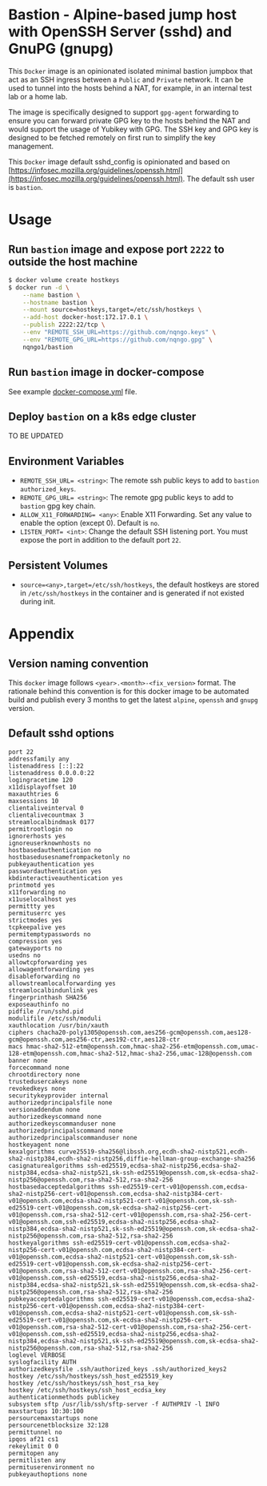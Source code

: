 # Bastion - Alpine-based jump host with OpenSSH Server (sshd) and GnuPG (gnupg)

This `Docker` image is an opinionated isolated minimal bastion jumpbox that act as an SSH ingress between a `Public` and `Private` network. It can be used to tunnel into the hosts behind a NAT, for example, in an internal test lab or a home lab.

The image is specifically designed to support `gpg-agent` forwarding to ensure you can forward private GPG key to the hosts behind the NAT and would support the usage of Yubikey with GPG. The SSH key and GPG key is designed to be fetched remotely on first run to simplify the key management.

This `Docker` image default sshd_config is opinionated and based on [https://infosec.mozilla.org/guidelines/openssh.html](https://infosec.mozilla.org/guidelines/openssh.html). The default ssh user is `bastion`.

# Usage

## Run `bastion` image and expose port `2222` to outside the host machine

```bash
$ docker volume create hostkeys
$ docker run -d \
    --name bastion \
    --hostname bastion \
    --mount source=hostkeys,target=/etc/ssh/hostkeys \
    --add-host docker-host:172.17.0.1 \
    --publish 2222:22/tcp \
    --env "REMOTE_SSH_URL=https://github.com/nqngo.keys" \
    --env "REMOTE_GPG_URL=https://github.com/nqngo.gpg" \
    nqngo1/bastion
```

## Run `bastion` image in docker-compose

See example [docker-compose.yml](docker-compose.yml) file.

## Deploy `bastion` on a k8s edge cluster

TO BE UPDATED

## Environment Variables

- `REMOTE_SSH_URL= <string>`: The remote ssh public keys to add to `bastion` `authorized_keys`.
- `REMOTE_GPG_URL= <string>`: The remote gpg public keys to add to `bastion` gpg key chain.
- `ALLOW_X11_FORWARDING= <any>`: Enable X11 Forwarding. Set any value to enable the option (except 0). Default is `no`.
- `LISTEN_PORT= <int>`: Change the default SSH listening port. You must expose the port in addition to the default port `22`.

## Persistent Volumes

- `source=<any>,target=/etc/ssh/hostkeys`, the default hostkeys are stored in `/etc/ssh/hostkeys` in the container and is generated if not existed during init.

# Appendix

## Version naming convention

This `docker` image follows `<year>.<month>-<fix_version>` format. The rationale behind this convention is for this docker image to be automated build and publish every 3 months to get the latest `alpine`, `openssh` and `gnupg` version.

## Default sshd options

```
port 22
addressfamily any
listenaddress [::]:22
listenaddress 0.0.0.0:22
logingracetime 120
x11displayoffset 10
maxauthtries 6
maxsessions 10
clientaliveinterval 0
clientalivecountmax 3
streamlocalbindmask 0177
permitrootlogin no
ignorerhosts yes
ignoreuserknownhosts no
hostbasedauthentication no
hostbasedusesnamefrompacketonly no
pubkeyauthentication yes
passwordauthentication yes
kbdinteractiveauthentication yes
printmotd yes
x11forwarding no
x11uselocalhost yes
permittty yes
permituserrc yes
strictmodes yes
tcpkeepalive yes
permitemptypasswords no
compression yes
gatewayports no
usedns no
allowtcpforwarding yes
allowagentforwarding yes
disableforwarding no
allowstreamlocalforwarding yes
streamlocalbindunlink yes
fingerprinthash SHA256
exposeauthinfo no
pidfile /run/sshd.pid
modulifile /etc/ssh/moduli
xauthlocation /usr/bin/xauth
ciphers chacha20-poly1305@openssh.com,aes256-gcm@openssh.com,aes128-gcm@openssh.com,aes256-ctr,aes192-ctr,aes128-ctr
macs hmac-sha2-512-etm@openssh.com,hmac-sha2-256-etm@openssh.com,umac-128-etm@openssh.com,hmac-sha2-512,hmac-sha2-256,umac-128@openssh.com
banner none
forcecommand none
chrootdirectory none
trustedusercakeys none
revokedkeys none
securitykeyprovider internal
authorizedprincipalsfile none
versionaddendum none
authorizedkeyscommand none
authorizedkeyscommanduser none
authorizedprincipalscommand none
authorizedprincipalscommanduser none
hostkeyagent none
kexalgorithms curve25519-sha256@libssh.org,ecdh-sha2-nistp521,ecdh-sha2-nistp384,ecdh-sha2-nistp256,diffie-hellman-group-exchange-sha256
casignaturealgorithms ssh-ed25519,ecdsa-sha2-nistp256,ecdsa-sha2-nistp384,ecdsa-sha2-nistp521,sk-ssh-ed25519@openssh.com,sk-ecdsa-sha2-nistp256@openssh.com,rsa-sha2-512,rsa-sha2-256
hostbasedacceptedalgorithms ssh-ed25519-cert-v01@openssh.com,ecdsa-sha2-nistp256-cert-v01@openssh.com,ecdsa-sha2-nistp384-cert-v01@openssh.com,ecdsa-sha2-nistp521-cert-v01@openssh.com,sk-ssh-ed25519-cert-v01@openssh.com,sk-ecdsa-sha2-nistp256-cert-v01@openssh.com,rsa-sha2-512-cert-v01@openssh.com,rsa-sha2-256-cert-v01@openssh.com,ssh-ed25519,ecdsa-sha2-nistp256,ecdsa-sha2-nistp384,ecdsa-sha2-nistp521,sk-ssh-ed25519@openssh.com,sk-ecdsa-sha2-nistp256@openssh.com,rsa-sha2-512,rsa-sha2-256
hostkeyalgorithms ssh-ed25519-cert-v01@openssh.com,ecdsa-sha2-nistp256-cert-v01@openssh.com,ecdsa-sha2-nistp384-cert-v01@openssh.com,ecdsa-sha2-nistp521-cert-v01@openssh.com,sk-ssh-ed25519-cert-v01@openssh.com,sk-ecdsa-sha2-nistp256-cert-v01@openssh.com,rsa-sha2-512-cert-v01@openssh.com,rsa-sha2-256-cert-v01@openssh.com,ssh-ed25519,ecdsa-sha2-nistp256,ecdsa-sha2-nistp384,ecdsa-sha2-nistp521,sk-ssh-ed25519@openssh.com,sk-ecdsa-sha2-nistp256@openssh.com,rsa-sha2-512,rsa-sha2-256
pubkeyacceptedalgorithms ssh-ed25519-cert-v01@openssh.com,ecdsa-sha2-nistp256-cert-v01@openssh.com,ecdsa-sha2-nistp384-cert-v01@openssh.com,ecdsa-sha2-nistp521-cert-v01@openssh.com,sk-ssh-ed25519-cert-v01@openssh.com,sk-ecdsa-sha2-nistp256-cert-v01@openssh.com,rsa-sha2-512-cert-v01@openssh.com,rsa-sha2-256-cert-v01@openssh.com,ssh-ed25519,ecdsa-sha2-nistp256,ecdsa-sha2-nistp384,ecdsa-sha2-nistp521,sk-ssh-ed25519@openssh.com,sk-ecdsa-sha2-nistp256@openssh.com,rsa-sha2-512,rsa-sha2-256
loglevel VERBOSE
syslogfacility AUTH
authorizedkeysfile .ssh/authorized_keys .ssh/authorized_keys2
hostkey /etc/ssh/hostkeys/ssh_host_ed25519_key
hostkey /etc/ssh/hostkeys/ssh_host_rsa_key
hostkey /etc/ssh/hostkeys/ssh_host_ecdsa_key
authenticationmethods publickey
subsystem sftp /usr/lib/ssh/sftp-server -f AUTHPRIV -l INFO
maxstartups 10:30:100
persourcemaxstartups none
persourcenetblocksize 32:128
permittunnel no
ipqos af21 cs1
rekeylimit 0 0
permitopen any
permitlisten any
permituserenvironment no
pubkeyauthoptions none
```